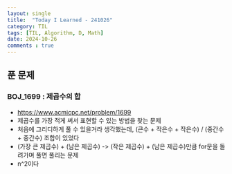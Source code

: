 ```yaml
---
layout: single
title:  "Today I Learned - 241026"
category: TIL
tags: [TIL, Algorithm, D, Math]
date: 2024-10-26
comments : true
---
```


## 푼 문제
### BOJ_1699 : 제곱수의 합
* https://www.acmicpc.net/problem/1699
* 제곱수를 가장 적게 써서 표현할 수 있는 방법을 찾는 문제
* 처음에 그리디하게 풀 수 있을거라 생각했는데, (큰수 + 작은수 + 작은수) / (중간수 + 중간수) 조합이 있었다
* (가장 큰 제곱수) + (남은 제곱수) -> (작은 제곱수) + (남은 제곱수)만큼 for문을 돌려가며 풀면 풀리는 문제
* n^2이다

